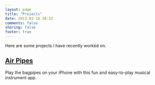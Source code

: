 ```yaml
---
layout: page
title: "Projects"
date: 2013-03-18 10:33
comments: false
sharing: false
footer: true
---
```

Here are some projects I have recently worked on.

## [Air Pipes](http://elucidcode.com/airpipes)

Play the bagpipes on your iPhone with this fun and easy-to-play musical instrument app.